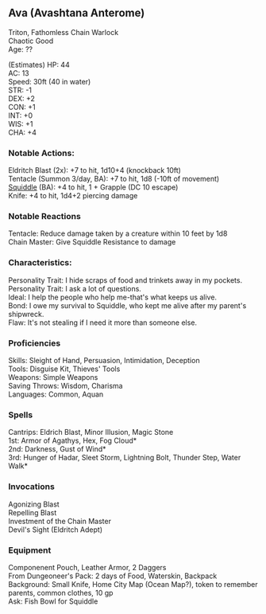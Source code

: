 ## Ava (Avashtana Anterome)
Triton, Fathomless Chain Warlock\
Chaotic Good \
Age: ??

(Estimates)
HP: 44 \
AC: 13 \
Speed: 30ft (40 in water) \
STR: -1 \
DEX: +2 \
CON: +1 \
INT: +0 \
WIS: +1 \
CHA: +4

### Notable Actions:
Eldritch Blast (2x): +7 to hit, 1d10+4 (knockback 10ft) \
Tentacle (Summon 3/day, BA): +7 to hit, 1d8 (-10ft of movement) \
[Squiddle](https://roll20.net/compendium/dnd5e/Octopus#content) (BA): +4 to hit, 1 + Grapple (DC 10 escape) \
Knife: +4 to hit, 1d4+2 piercing damage

### Notable Reactions
Tentacle: Reduce damage taken by a creature within 10 feet by 1d8 \
Chain Master: Give Squiddle Resistance to damage 

### Characteristics:
Personality Trait: I hide scraps of food and trinkets away in my pockets. \
Personality Trait: I ask a lot of questions. \
Ideal: I help the people who help me-that's what keeps us alive. \
Bond: I owe my survival to Squiddle, who kept me alive after my parent's shipwreck. \
Flaw: It's not stealing if I need it more than someone else.

### Proficiencies 
Skills: Sleight of Hand, Persuasion, Intimidation, Deception \
Tools: Disguise Kit, Thieves' Tools \
Weapons: Simple Weapons \
Saving Throws: Wisdom, Charisma \
Languages: Common, Aquan

### Spells
Cantrips: Eldrich Blast, Minor Illusion, Magic Stone \
1st: Armor of Agathys, Hex, Fog Cloud\* \
2nd: Darkness, Gust of Wind\* \
3rd: Hunger of Hadar, Sleet Storm, Lightning Bolt, Thunder Step, Water Walk\*

### Invocations
Agonizing Blast \
Repelling Blast \
Investment of the Chain Master \
Devil's Sight (Eldritch Adept) 

### Equipment
Componenent Pouch, Leather Armor, 2 Daggers \
From Dungeoneer's Pack: 2 days of Food, Waterskin, Backpack \
Background: Small Knife, Home City Map (Ocean Map?), token to remember parents, common clothes, 10 gp \
Ask: Fish Bowl for Squiddle
